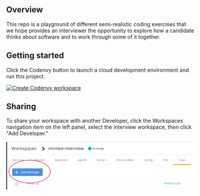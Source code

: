 ## Overview

This repo is a playground of different semi-realistic coding exercises that we hope provides an interviewer the opportunity to explore how a candidate thinks about software and to work through some of it together.

## Getting started

Click the Codenvy button to launch a cloud development environment and run this project.

[![Create Codenvy workspace](https://codenvy.io/factory/resources/codenvy-contribute.svg)](http://codenvy.io/f?url=https://github.com/minted/interview-playground)

## Sharing

To share your workspace with another Developer, click the Workspaces navigation item on the left panel, select the interview workspace, then click "Add Developer."

![Sharing](sharing.png)
